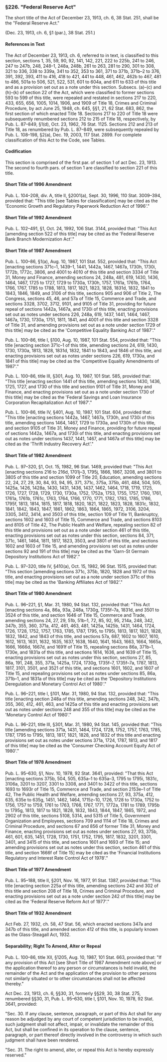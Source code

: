 ### §226. "Federal Reserve Act" ###

The short title of the Act of December 23, 1913, ch. 6, 38 Stat. 251, shall be the "Federal Reserve Act."

(Dec. 23, 1913, ch. 6, §1 (par.), 38 Stat. 251.)

#### References in Text ####

The Act of December 23, 1913, ch. 6, referred to in text, is classified to this section, sections 1, 35, 59, 90, 92, 141, 142, 221, 222 to 225b, 241 to 246, 247 to 247b, 248, 248–1, 248a, 248b, 261 to 263, 281 to 290, 301 to 308, 321 to 336, 338 to 339a, 341 to 352, 353 to 361, 371 to 371b, 371b–2 to 376, 391, 392, 393, 411 to 416, 418 to 421, 441 to 448, 461, 462, 462b to 467, 481 to 486, 501a to 506, 521, 522, 531, 601 to 604a, and 611 to 633 of this title and as a provision set out as a note under this section. Subsecs. (a)–(c) and (h)–(k) of section 22 of the Act, which were classified to former sections 593 to 599 of this title, were repealed and restated in sections 217 to 220, 433, 655, 656, 1005, 1014, 1906, and 1909 of Title 18, Crimes and Criminal Procedure, by act June 25, 1948, ch. 645, §§1, 21, 62 Stat. 683, 862, the first section of which enacted Title 18. Sections 217 to 220 of Title 18 were subsequently renumbered sections 212 to 215 of Title 18, respectively, by Pub. L. 87–849, §1(d), Oct. 23, 1962, 76 Stat. 1125. Sections 212 and 213 of Title 18, as renumbered by Pub. L. 87–849, were subsequently repealed by Pub. L. 108–198, §2(a), Dec. 19, 2003, 117 Stat. 2899. For complete classification of this Act to the Code, see Tables.

#### Codification ####

This section is comprised of the first par. of section 1 of act Dec. 23, 1913. The second to fourth pars. of section 1 are classified to section 221 of this title.

#### Short Title of 1996 Amendment ####

Pub. L. 104–208, div. A, title II, §2001(a), Sept. 30, 1996, 110 Stat. 3009–394, provided that: "This title [see Tables for classification] may be cited as the 'Economic Growth and Regulatory Paperwork Reduction Act of 1996'."

#### Short Title of 1992 Amendment ####

Pub. L. 102–491, §1, Oct. 24, 1992, 106 Stat. 3144, provided that: "This Act [amending section 522 of this title] may be cited as the 'Federal Reserve Bank Branch Modernization Act'."

#### Short Title of 1987 Amendment ####

Pub. L. 100–86, §1(a), Aug. 10, 1987, 101 Stat. 552, provided that: "This Act [enacting sections 371c–1, 1439–1, 1441, 1442a, 1467, 1467a, 1730h, 1730i, 1772b, 1772c, 3806, and 4001 to 4010 of this title and section 3334 of Title 31, Money and Finance, amending sections 24, 248a, 481, 619, 1430, 1436, 1464, 1467, 1725 to 1727, 1729 to 1730a, 1730h, 1757, 1761a, 1761b, 1764, 1766, 1767, 1785 to 1788, 1813, 1817, 1821, 1823, 1828, 1831d, 1832, 1841 to 1843, 1846, 1849, and 3106 of this title, sections 905 and 906 of Title 2, The Congress, sections 45, 46, and 57a of Title 15, Commerce and Trade, and sections 3328, 3702, 3712, 9101, and 9105 of Title 31, providing for future repeal of sections 1442a, 1467a, and 1730i of this title, enacting provisions set out as notes under sections 226, 248a, 619, 1437, 1441, 1464, 1467, 1467a, 1730, 1730a, 1751, 1811, 1841, and 4001 of this title and section 3328 of Title 31, and amending provisions set out as a note under section 1729 of this title] may be cited as the 'Competitive Equality Banking Act of 1987'."

Pub. L. 100–86, title I, §100, Aug. 10, 1987, 101 Stat. 554, provided that: "This title [enacting section 371c–1 of this title, amending sections 24, 619, 1430, 1730, 1730a, 1813, 1828, 1831d, 1832, 1841 to 1843, and 1846 of this title, and enacting provisions set out as notes under sections 226, 619, 1730a, and 1841 of this title] may be cited as the 'Competitive Equality Amendments of 1987'."

Pub. L. 100–86, title III, §301, Aug. 10, 1987, 101 Stat. 585, provided that: "This title [enacting section 1441 of this title, amending sections 1430, 1436, 1725, 1727, and 1730 of this title and section 9101 of Title 31, Money and Finance, and enacting provisions set out as a note under section 1730 of this title] may be cited as the 'Federal Savings and Loan Insurance Corporation Recapitalization Act of 1987'."

Pub. L. 100–86, title IV, §401, Aug. 10, 1987, 101 Stat. 604, provided that: "This title [enacting sections 1442a, 1467, 1467a, 1730h, and 1730i of this title, amending sections 1464, 1467, 1729 to 1730a, and 1730h of this title, and section 9105 of Title 31, Money and Finance, providing for future repeal of sections 1442a, 1467a, and 1730i of this title, and enacting provisions set out as notes under sections 1437, 1441, 1467, and 1467a of this title] may be cited as the 'Thrift Industry Recovery Act'."

#### Short Title of 1982 Amendment ####

Pub. L. 97–320, §1, Oct. 15, 1982, 96 Stat. 1469, provided that: "This Act [enacting sections 216 to 216d, 1701j–3, 1795j, 1866, 1867, 3208, and 3801 to 3805 of this title and section 1099 of Title 20, Education, amending sections 22, 24, 27, 29, 30, 84, 93, 94, 95, 371, 371c, 375a, 375b, 461, 484, 504, 505, 1425a, 1426, 1428a, 1430, 1431, 1436, 1437, 1462, 1464, 1718, 1719, 1725, 1726, 1727, 1728, 1729, 1730, 1730a, 1752, 1752a, 1753, 1755, 1757, 1760, 1761, 1761a, 1761b, 1761c, 1763, 1764, 1766, 1770, 1771, 1782, 1783, 1785, 1786, 1795f, 1813, 1814, 1815, 1817, 1818, 1820, 1821, 1822, 1823, 1828, 1831c, 1832, 1841, 1842, 1843, 1847, 1861, 1862, 1863, 1864, 1865, 1972, 3106, 3204, 3305, 3412, 3414, and 3503 of this title, section 109 of Title 11, Bankruptcy, sections 1602 and 1603 of Title 15, Commerce and Trade, and sections 8103 and 8105 of Title 42, The Public Health and Welfare, repealing section 82 of this title and provisions set out as a note under section 461 of this title, enacting provisions set out as notes under this section, sections 84, 371, 371c, 1461, 1464, 1811, 1817, 1823, 3503, and 3801 of this title, and sections 1602 and 1603 of Title 15, and amending provisions set out as notes under sections 92 and 191 of this title] may be cited as the 'Garn-St Germain Depository Institutions Act of 1982'."

Pub. L. 97–320, title IV, §410(a), Oct. 15, 1982, 96 Stat. 1515, provided that: "This section [amending sections 371c, 375b, 1820, 1828 and 1972 of this title, and enacting provisions set out as a note under section 371c of this title] may be cited as the 'Banking Affiliates Act of 1982'."

#### Short Title of 1980 Amendment ####

Pub. L. 96–221, §1, Mar. 31, 1980, 94 Stat. 132, provided that: "This Act [enacting sections 4a, 86a, 93a, 248a, 1730g, 1735f–7a, 1831d, and 3501 to 3524 of this title, and section 1646 of Title 15, Commerce and Trade, amending sections 24, 27, 29, 51b, 51b–1, 72, 85, 92, 95, 214a, 248, 342, 347b, 355, 360, 371a, 412, 461, 463, 481, 1425a, 1425b, 1431, 1464, 1724, 1726, 1728, 1752, 1757, 1763, 1785, 1787, 1795, to 1795i, 1813, 1817, 1821, 1828, 1832, 1842, and 1843 of this title, and sections 57a, 687, 1602 to 1607, 1610, 1612, 1613, 1631, 1632, 1635, 1637, 1638, 1640, 1641, 1643, 1663, 1664, 1665a, 1666, 1666d, 1667d, and 1691f of Title 15, repealing sections 86a, 371b–1, 1730e, and 1831a of this title, and sections 1614, 1636, and 1639 of Title 15, enacting provisions set out as notes under this section, sections 27, 85, 86a, 191, 248, 355, 371a, 1425a, 1724, 1730g, 1735f–7, 1735f–7a, 1787, 1813, 1817, 3101, 3501, and 3521 of this title, and sections 1601, 1602, and 1607 of Title 15, and repealing provisions set out as notes under sections 85, 86a, 371b–1, and 1831a of this title] may be cited as the 'Depository Institutions Deregulation and Monetary Control Act of 1980'."

Pub. L. 96–221, title I, §101, Mar. 31, 1980, 94 Stat. 132, provided that: "This title [enacting section 248a of this title, amending sections 248, 342, 347b, 355, 360, 412, 461, 463, and 1425a of this title and enacting provisions set out as notes under sections 248 and 355 of this title] may be cited as the 'Monetary Control Act of 1980'."

Pub. L. 96–221, title III, §301, Mar. 31, 1980, 94 Stat. 145, provided that: "This title [amending sections 371a, 1431, 1464, 1724, 1728, 1752, 1757, 1763, 1785, 1787, 1795 to 1795i, 1813, 1817, 1821, 1828, and 1832 of this title and enacting provisions set out as notes under sections 371a, 1724, 1787, 1813, and 1817 of this title] may be cited as the 'Consumer Checking Account Equity Act of 1980'."

#### Short Title of 1978 Amendment ####

Pub. L. 95–630, §1, Nov. 10, 1978, 92 Stat. 3641, provided: "That this Act [enacting sections 375b, 504, 505, 635a–1 to 635a–3, 1795 to 1795i, 1831c, 3106a, 3201 to 3207, 3301 to 3308, and 3401 to 3422 of this title, sections 1693 to 1693r of Title 15, Commerce and Trade, and section 2153e–1 of Title 42, The Public Health and Welfare, amending sections 27, 93, 375a, 412, 635, 635e to 635g, 1451, 1462, 1464, 1715z–10, 1726, 1728 to 1730a, 1752 to 1756, 1757 to 1759, 1761 to 1763, 1766, 1767, 1771, 1772a, 1781 to 1789, 1795b to 1795g, 1813, 1817 to 1821, 1828, 1832, 1843, 1844, 1847, 1865, 1972, and 2902 of this title, sections 5108, 5314, and 5315 of Title 5, Government Organization and Employees, sections 709 and 1114 of Title 18, Crimes and Criminal Procedure, and sections 67 and 856 of former Title 31, Money and Finance, enacting provisions set out as notes under sections 27, 93, 375b, 461, 601, 635, 1451, 1728, 1730, 1751, 1752, 1795, 1817, 1832, 3201, 3301, 3401, and 3415 of this title, and sections 1601 and 1693 of Title 15; and amending provisions set out as notes under this section, section 461 of this title, and section 1666f of Title 15] may be cited as the 'Financial Institutions Regulatory and Interest Rate Control Act of 1978'."

#### Short Title of 1977 Amendment ####

Pub. L. 95–188, title II, §201, Nov. 16, 1977, 91 Stat. 1387, provided that: "This title [enacting section 225a of this title, amending sections 242 and 302 of this title and section 208 of Title 18, Crimes and Criminal Procedure, and enacting provisions set out as a note under section 242 of this title] may be cited as the 'Federal Reserve Reform Act of 1977'."

#### Short Title of 1932 Amendment ####

Act Feb. 27, 1932, ch. 58, 47 Stat. 56, which enacted sections 347a and 347b of this title, and amended section 412 of this title, is popularly known as the Glass-Steagall Act, 1932.

#### Separability; Right To Amend, Alter or Repeal ####

Pub. L. 100–86, title XII, §1205, Aug. 10, 1987, 101 Stat. 663, provided that: "If any provision of this Act [see Short Title of 1987 Amendment note above] or the application thereof to any person or circumstances is held invalid, the remainder of the Act and the application of the provision to other persons not similarly situated or to other circumstances shall not be affected thereby."

Act Dec. 23, 1913, ch. 6, §§30, 31, formerly §§29, 30, 38 Stat. 275, renumbered §§30, 31, Pub. L. 95–630, title I, §101, Nov. 10, 1978, 92 Stat. 3641, provided:

"Sec. 30. If any clause, sentence, paragraph, or part of this Act shall for any reason be adjudged by any court of competent jurisdiction to be invalid, such judgment shall not affect, impair, or invalidate the remainder of this Act, but shall be confined in its operation to the clause, sentence, paragraph, or part thereof directly involved in the controversy in which such judgment shall have been rendered.

"Sec. 31. The right to amend, alter, or repeal this Act is hereby expressly reserved."